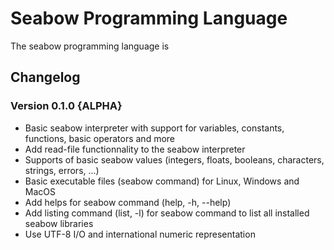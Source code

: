 # Seabow Programming Language

The seabow programming language is

## Changelog

### Version 0.1.0 {ALPHA}

- Basic seabow interpreter with support for variables, constants, functions, basic operators and more
- Add read-file functionnality to the seabow interpreter
- Supports of basic seabow values (integers, floats, booleans, characters, strings, errors, ...)
- Basic executable files (seabow command) for Linux, Windows and MacOS
- Add helps for seabow command (help, -h, --help)
- Add listing command (list, -l) for seabow command to list all installed seabow libraries
- Use UTF-8 I/O and international numeric representation

